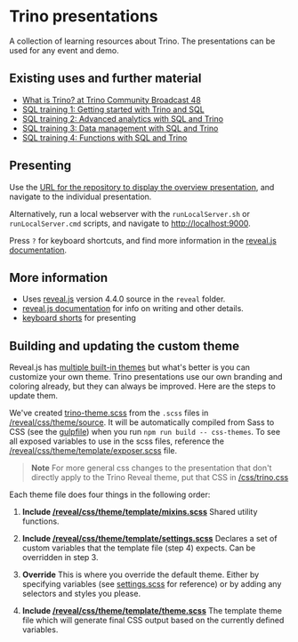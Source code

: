 # Trino presentations

A collection of learning resources about Trino. The presentations can be used
for any event and demo.

## Existing uses and further material

* [What is Trino? at Trino Community Broadcast 48](https://trino.io/episodes/48)
* [SQL training 1: Getting started with Trino and SQL](https://trino.io/blog/2023/10/18/sql-training-1)
* [SQL training 2: Advanced analytics with SQL and Trino](https://trino.io/blog/2023/11/01/sql-training-2)
* [SQL training 3: Data management with SQL and Trino](https://trino.io/blog/2023/11/15/sql-training-3)
* [SQL training 4: Functions with SQL and Trino](https://trino.io/blog/2023/11/29/sql-training-4)

## Presenting

Use the [URL for the repository to display the overview
presentation](https://trinodb.github.io/presentations/), and navigate to the
individual presentation.

Alternatively, run a local webserver with the `runLocalServer.sh` or
`runLocalServer.cmd` scripts, and navigate to
[http://localhost:9000](http://localhost:9000).

Press `?` for keyboard shortcuts, and find more information in the [reveal.js
documentation](https://revealjs.com/).

## More information

- Uses [reveal.js](https://revealjs.com/) version 4.4.0 source in the `reveal`
  folder.
- [reveal.js documentation](https://github.com/hakimel/reveal.js/) for info on
  writing and other details.
- [keyboard shorts](https://github.com/hakimel/reveal.js/wiki/Keyboard-Shortcuts)
  for presenting

## Building and updating the custom theme

Reveal.js has [multiple built-in themes](https://revealjs.com/themes/) but
what's better is you can customize your own theme. Trino presentations use our
own branding and coloring already, but they can always be improved. Here are the
steps to update them.

We've created [trino-theme.scss](/css/trino-theme.scss) from the ```.scss```
files in [/reveal/css/theme/source](/reveal/css/theme/source/). It will be
automatically compiled from Sass to CSS (see the
[gulpfile](https://github.com/hakimel/reveal.js/blob/master/gulpfile.js)) when
you run `npm run build -- css-themes`. To see all exposed variables to use in
the scss files, reference the
[/reveal/css/theme/template/exposer.scss](/reveal/css/theme/template/exposer.scss)
file.

> **Note** For more general css changes to the presentation that don't directly
> apply to the Trino Reveal theme, put that CSS in
> [/css/trino.css](/css/trino.css)

Each theme file does four things in the following order:

1. **Include [/reveal/css/theme/template/mixins.scss](/reveal/css/theme/template/mixins.scss)**
Shared utility functions.

2. **Include [/reveal/css/theme/template/settings.scss](/reveal/css/theme/template/settings.scss)**
Declares a set of custom variables that the template file (step 4) expects. Can
be overridden in step 3.

3. **Override**
This is where you override the default theme. Either by specifying variables
(see [settings.scss](/reveal/css/theme/template/settings.scss) for reference) or
by adding any selectors and styles you please.

4. **Include [/reveal/css/theme/template/theme.scss](/reveal/css/theme/template/theme.scss)**
The template theme file which will generate final CSS output based on the
currently defined variables.
